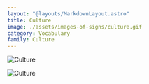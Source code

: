 ```yaml
---
layout: "@layouts/MarkdownLayout.astro"
title: Culture
image: ./assets/images-of-signs/culture.gif
category: Vocabulary
family: Culture
---
```


![Culture](@signs/culture.gif)

![Culture](@signs/culture-sgsl-sign-bank.gif)
